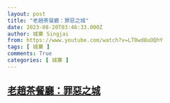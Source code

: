 ```yaml
---
layout: post
title: "老趙茶餐廳：罪惡之城"
date: 2023-08-20T03:46:33.000Z
author: 城寨 Singjai
from: https://www.youtube.com/watch?v=LT0wd8uOQhY
tags: [ 城寨 ]
comments: True
categories: [ 城寨 ]
---
```

<!--1692503193000-->
[老趙茶餐廳：罪惡之城](https://www.youtube.com/watch?v=LT0wd8uOQhY)
------

<div>

</div>

